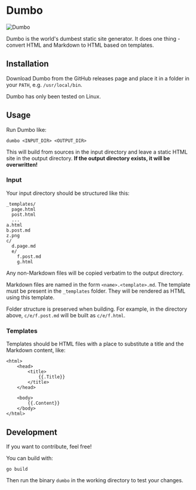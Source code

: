 # Dumbo

![Dumbo](https://thistestsite.space/wp-content/uploads/2018/07/071518DUMBO.jpg)

Dumbo is the world's dumbest static site generator. It does one thing - convert HTML and Markdown to HTML based on templates.

## Installation

Download Dumbo from the GitHub releases page and place it in a folder in your `PATH`, e.g. `/usr/local/bin`.

Dumbo has only been tested on Linux.

## Usage

Run Dumbo like:

```
dumbo <INPUT_DIR> <OUTPUT_DIR>
```

This will build from sources in the input directory and leave a static HTML site in the output directory. **If the output directory exists, it will be overwritten!**

### Input

Your input directory should be structured like this:

```
_templates/
  page.html
  post.html
  ...
a.html
b.post.md
z.png
c/
  d.page.md
  e/
    f.post.md
    g.html
```

Any non-Markdown files will be copied verbatim to the output directory.

Markdown files are named in the form `<name>.<template>.md`. The template must be present in the `_templates` folder. They will be rendered as HTML using this template.

Folder structure is preserved when building. For example, in the directory above, `c/e/f.post.md` will be built as `c/e/f.html`.

### Templates

Templates should be HTML files with a place to substitute a title and the Markdown content, like:

```
<html>
    <head>
        <title>
            {{.Title}}
        </title>
    </head>

    <body>
        {{.Content}}
    </body>
</html>
```

## Development

If you want to contribute, feel free!

You can build with:

```
go build
```

Then run the binary `dumbo` in the working directory to test your changes.
